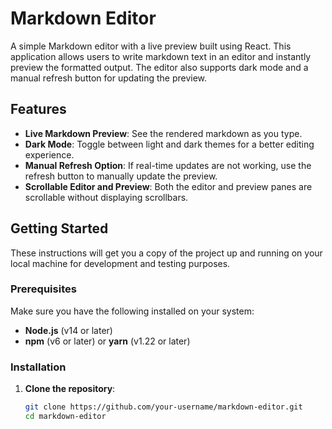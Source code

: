 # Markdown Editor

A simple Markdown editor with a live preview built using React. This application allows users to write markdown text in an editor and instantly preview the formatted output. The editor also supports dark mode and a manual refresh button for updating the preview.

## Features

- **Live Markdown Preview**: See the rendered markdown as you type.
- **Dark Mode**: Toggle between light and dark themes for a better editing experience.
- **Manual Refresh Option**: If real-time updates are not working, use the refresh button to manually update the preview.
- **Scrollable Editor and Preview**: Both the editor and preview panes are scrollable without displaying scrollbars.

## Getting Started

These instructions will get you a copy of the project up and running on your local machine for development and testing purposes.

### Prerequisites

Make sure you have the following installed on your system:

- **Node.js** (v14 or later)
- **npm** (v6 or later) or **yarn** (v1.22 or later)

### Installation

1. **Clone the repository**:

   ```bash
   git clone https://github.com/your-username/markdown-editor.git
   cd markdown-editor
